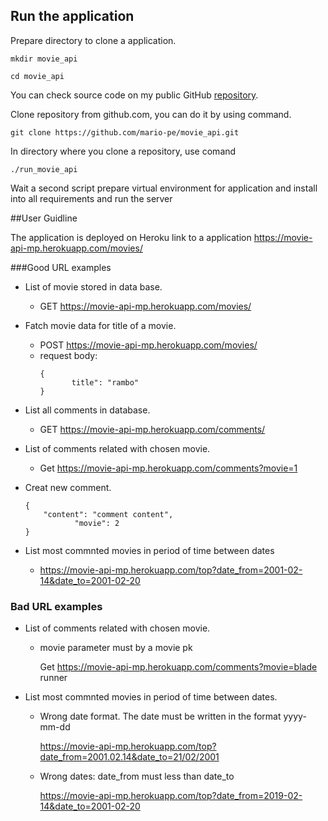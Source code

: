 ## Run the application
Prepare directory to clone a application.

```mkdir movie_api``` 

```cd movie_api```

You can check source code on my public GitHub [repository](https://github.com/mario-pe/movie_api/tree/master).

Clone repository from github.com, you can do it by using command.

```git clone https://github.com/mario-pe/movie_api.git ``` 


In directory where you clone a repository, use comand 

```./run_movie_api```

Wait a second script prepare virtual environment for application and install into all requirements and run the server

##User Guidline

The application is deployed on Heroku link to a application https://movie-api-mp.herokuapp.com/movies/

###Good URL examples

* List of movie stored in data base.

    * GET https://movie-api-mp.herokuapp.com/movies/
    
* Fatch movie data for title of a movie. 
    
    * POST https://movie-api-mp.herokuapp.com/movies/
    * request body: 
        ```
        {
	           title": "rambo"
        }
        ```
* List all comments in database.
    * GET https://movie-api-mp.herokuapp.com/comments/
    
* List of comments related with chosen movie.
    * Get https://movie-api-mp.herokuapp.com/comments?movie=1

* Creat new comment.
    ```
    {
    	"content": "comment content", 
	           "movie": 2
    }
    
    ```
* List most commnted movies in period of time between dates 
    * https://movie-api-mp.herokuapp.com/top?date_from=2001-02-14&date_to=2001-02-20
    
### Bad URL examples

* List of comments related with chosen movie.
    
    * movie parameter must by a movie pk
    
        Get https://movie-api-mp.herokuapp.com/comments?movie=blade runner

* List most commnted movies in period of time between dates. 
    
    * Wrong date format. The date must be written in the format yyyy-mm-dd
      
         https://movie-api-mp.herokuapp.com/top?date_from=2001.02.14&date_to=21/02/2001
    
    * Wrong dates: date_from must less than date_to
    
        https://movie-api-mp.herokuapp.com/top?date_from=2019-02-14&date_to=2001-02-20
